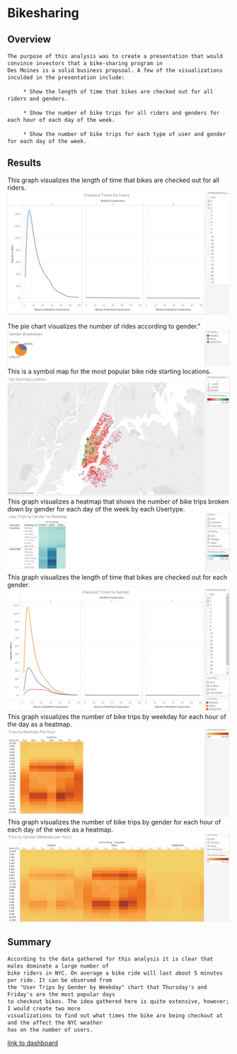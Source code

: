 # Bikesharing

## Overview

    The purpose of this analysis was to create a presentation that would convince investors that a bike-sharing program in 
    Des Moines is a solid business propsoal. A few of the visualizations inculded in the presentation include: 
    
         * Show the length of time that bikes are checked out for all riders and genders.
                
         * Show the number of bike trips for all riders and genders for each hour of each day of the week.
                
         * Show the number of bike trips for each type of user and gender for each day of the week.
         
## Results
This graph visualizes the length of time that bikes are checked out for all riders.
![](Resources/Checkout_Times_For_Users.PNG)

The pie chart visualizes the number of rides according to gender."
![](Resources/Gender_Breakdown.png)
This is a symbol map for the most popular bike ride starting locations.
![](Resources/Top_Starting_Locations.PNG)
This graph visualizes a heatmap that shows the number of bike trips broken down by gender for each day of the week by each Usertype.
![](Resources/User_Trips_by_Gender_by_Weekday.PNG)
This graph visualizes the length of time that bikes are checked out for each gender.
![](Resources/Checkout_Times_By_Gender.PNG)
This graph visualizes the number of bike trips by weekday for each hour of the day as a heatmap.
![](Resources/Trips_by_Weekday_per_Hour.PNG)
This graph visualizes the number of bike trips by gender for each hour of each day of the week as a heatmap.
![](Resources/Trips_by_Gender_Weekday_per_Hour.PNG)

## Summary
    According to the data gathered for this analysis it is clear that males dominate a large number of 
    bike riders in NYC. On average a bike ride will last about 5 minutes per ride. It can be observed from 
    the "User Trips by Gender by Weekday" chart that Thursday's and Friday's are the most popular days
    to checkout bikes. The idea gathered here is quite extensive, however; I would create two more 
    visualizations to find out what times the bike are being checkout at and the affect the NYC weather 
    has on the number of users. 

[link to dashboard]("https://public.tableau.com/app/profile/bryan.rojas/viz/NYCCitiBikeBreakdown_16485018230240/NYCCitiBikeBreakdown?publish=yes")
